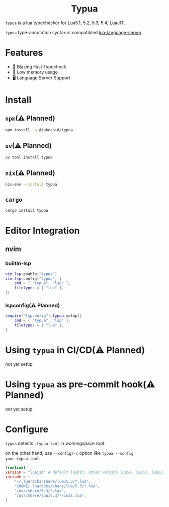 <h1 align="center">Typua</h1>

`typua` is a lua typechecker for Lua5.1, 5.2, 5.3, 5.4, LuaJIT.

`typua` type-annotation syntax is compatibled [lua-language-server](https://github.com/luals/lua-language-server).


# Features
- 🚀 Blazing Fast Typecheck
- 💾 Low memory usage
- 🖥️ Language Server Support
 

# Install

## `npm`(⚠  Planned)
```bash
npm install -g @takeshid/typua
```

## `uv`(⚠  Planned)
```bash
uv tool install typua
```

## `nix`(⚠  Planned)
```bash
nix-env --install typua
```

## `cargo`
```bash
cargo install typua
```


# Editor Integration

## nvim

### builtin-lsp
```lua
vim.lsp.enable("typua")
vim.lsp.config("typua", {
	cmd = { "typua", "lsp" },
	filetypes = { "lua" },
})
```

### lspconfig(⚠  Planned)
```lua
require("lspconfig").typua.setup({
	cmd = { "typua", "lsp" },
	filetypes = { "lua" },
}
```

# Using `typua` in CI/CD(⚠  Planned)
not yet setup


# Using `typua` as pre-commit hook(⚠  Planned)
not yet setup


# Configure
`typua`  detects `.typua.toml` in workingspace root.

on the other hand, use `--config/-c` option like `typua --config your_typua.toml`.

```toml
[runtime]
version = "luajit" # default luajit, other version lua51, lua52, lua53, lua54
include = [
    "~/.luarocks/share/lua/5.3/*.lua",
    "$HOME/.luarocks/share/lua/5.3/*.lua",
    "/usr/share/5.3/*.lua",
    "/usr/share/lua/5.3/*/init.lua",
]
```
